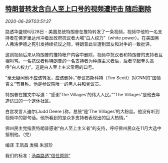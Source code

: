 <!--1593404594000-->
[特朗普转发含白人至上口号的视频遭抨击 随后删除](https://cn.reuters.com/article/usa-trump-video-idCNKBS2400BH)
------

<div><i>2020-06-29T03:51:37</i></div><div class="StandardArticleBody_body"><p>路透华盛顿6月28日 - 美国总统特朗普在推特转发了一条视频，视频中他的一名支持者在佛罗里达州冲着反政府抗议者大喊“白人权力”（white power）。在美国黑人弗洛伊德之死引发持续抗议之际，特朗普此举遭到盟友和对手的一致批评。 </p><p>这则视频后来从特朗普的推特帐户内容中删除，视频中抗议者和特朗普的支持者互相叫骂。一名抗议者称特朗普的一名支持者为种族主义者后，后者举起拳头高呼“白人权力”。这是白人至上主义常用的口号。 </p><p>“毫无疑问他不应该转发，应该删掉，”参议员斯科特（Tim Scott）对CNN的“国情咨文”节目称。他是参议院唯一的黑人共和党议员。 </p><p>特朗普在推文中写道：“感谢‘The Villages’的伟大人民。”“The Villages”是他去年造访过的一个退休社区。 </p><p>白宫发言人迪尔(Judd Deere )称，总统“是‘The Villages’的大粉丝。他没有听到视频中的那句话。他所看到的是众多支持者表现出的巨大热情。”  </p><p>佛州民主党指责特朗普感谢“白人至上主义者”的支持，呼吁佛州民众在11月大选中抵制他。（完） </p><p>编译 王凤昌 发稿 朱淑珍</p><div class="StandardArticleBody_trustBadgeContainer"><span class="StandardArticleBody_trustBadgeTitle">我们的标准：</span><span class="trustBadgeUrl"><a href="https://www.thomsonreuters.cn/content/dam/openweb/documents/pdf/china/brochures/about-us-1.pdf">汤森路透“信任原则”</a></span></div></div>
